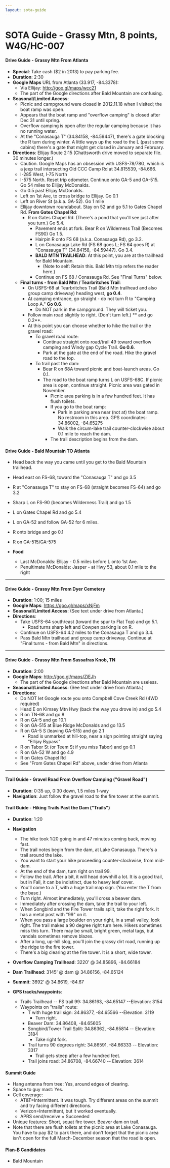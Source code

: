 ```yaml
---
layout: sota-guide
---
```

# SOTA Guide - Grassy Mtn, 8 points, W4G/HC-007

#### Drive Guide - Grassy Mtn From Atlanta

* **Special**: Take cash ($2 in 2013) to pay parking fee.
* **Duration**: 2:30
* **Google Maps** URL from Atlanta (33.917, -84.3378): 
    * Via Ellijay: http://goo.gl/maps/wcc21
    * The part of the Google directions after Bald Mountain are confusing.
* **Seasonal/Limited Access**:
    * Picnic and campground were closed in 2012.11.18 when I visited; the boat ramp was open.
    * Appears that the boat ramp and "overflow camping" is closed after Dec 31 until spring.  
    * Overflow camping is open after the regular camping because it has no running water.
    * At the "Conasauga T" (34.84158, -84.59447), there's a gate blocking the R turn during winter. A little ways up the road to the L (past some cabins) there's a gate that might get closed in January and February.
* **Directions**: Ellijay Route 2:15 (Chattsworth drive moved to separate file.  30 minutes longer.) 
    * Caution. Google Maps has an obsession with USFS-78/78G, which is a jeep trail intersecting Old CCC Camp Rd at 34.815539, -84.666.
    * I-285 West, I-75 North
    * I-575 North. Reset trip odometer.  Continue onto GA-5 and GA-515.  Go 54 miles to Ellijay McDonalds.
    * Go 0.5 past Ellijay McDonalds.
    * Left on 1st Ave, to cross bridge to Ellijay. Go 0.1
    * Left on River St (a.k.a. GA-52). Go 1 mile
    * Ellijay downtown roundabout. Stay on 52 and go 5.1 to Gates Chapel Rd.
        **From Gates Chapel Rd**:
        * R on Gates Chapel Rd.  (There's a pond that you'll see just after you turn.)  Go 5.4.
          * Pavement ends at fork.  Bear R on Wilderness Trail (Becomes FS90) Go 1.5.
          * Hairpin R onto FS 68 (a.k.a. Conasauga Rd), go 3.2.
          * L on Conasauga Lake Rd (FS 68 goes L; FS 64 goes R) at "Conasauga T" (34.84158, -84.59447).  Go 3.4.
          * **BALD MTN TRAILHEAD**: At this point, you are at the trailhead for Bald Mountain.
              * (Note to self: Retain this.  Bald Mtn trip refers the reader here.)
          * Continue on FS 68 / Conasauga Rd.  See "Final Turns" below.
    * **Final turns - from Bald Mtn / Tearbritches Trail**:
        * On USFS-68 at Tearbritches Trail (Bald Mtn trailhead and also group camp driveway) heading west, **go 0.4**.
        * At camping entrance, go straight - do not turn R to "Camping Loop A."  **Go 0.6**.
            * Do NOT park in the campground.  They will ticket you.
        * Follow main road slightly to right.  (Don't turn left.) ** and go 0.2**.
        * At this point you can choose whether to hike the trail or the gravel road:
            * To gravel road route:
                * Continue straight onto road/trail 49 toward overflow camping and Windy gap Cycle Trail.  **Go 0.6**.
                * Park at the gate at the end of the road.  Hike the gravel road to the top.
            * To trail past the dam:
                * Bear R on 68A toward picnic and boat-launch areas.  Go 0.1.
                * The road to the boat ramp turns L on USFS-68C.  If picnic area is open, continue straight.  Picnic area was gated in November.
                    * Picnic area parking is in a few hundred feet.  It has flush toilets.
                    * If you go to the boat ramp:
                        * Park in parking area near (not at) the boat ramp.  No restroom in this area. GPS coordinates: 34.86002, -84.65275
                        * Walk the circum-lake trail counter-clockwise about 0.1 mile to reach the dam. 
                    * The trail description begins from the dam.
#### Drive Guide - Bald Mountain TO Atlanta
* Head back the way you came until you get to the Bald Mountain trailhead.
* Head east on FS-68, toward the "Conasauga T" and go 3.5
* R at "Conasauga T" to stay on FS-68 (straight becomes FS-64) and go 3.2
* Sharp L on FS-90 (becomes Wilderness Trail) and go 1.5
* L on Gates Chapel Rd and go 5.4
* L on GA-52 and follow GA-52 for 6 miles.
* R onto bridge and go 0.1
* R on GA-515/GA-575

* **Food**
    * Last McDonalds: Ellijay - 0.5 miles before L onto 1st Ave.
    * Penultimate McDonalds: Jasper - at Hwy 53, about 0.1 mile to the right

--------------------------------------------------------
#### Drive Guide - Grassy Mtn From Dyer Cemetery

* **Duration**: 1:00; 15 miles
* **Google Maps**: https://goo.gl/maps/xNjFm 
* **Seasonal/Limited Access**: (See text under drive from Atlanta.)
* **Directions**:
    * Take USFS-64 south/east (toward the spur to Flat Top) and go 5.1.
        * Road turns sharp left and Cowpen parking is on R.
    * Continue on USFS-64 4.2 miles to the Conasauga T and go 3.4.
    * Pass Bald Mtn trailhead and group camp driveway.  Continue at "Final turns - from Bald Mtn" in directions.

--------------------------------------------------------
#### Drive Guide - Grassy Mtn From Sassafras Knob, TN

* **Duration**: 2:00
* **Google Maps**: http://goo.gl/maps/ZiEJh 
    * The part of the Google directions after Bald Mountain are useless.
* **Seasonal/Limited Access**: (See text under drive from Atlanta.)
* **Directions**: 
    * Do NOT let Google route you onto Compbell Cove Creek Rd (4WD required)
    * Head E on Kimsey Mtn Hwy (back the way you drove in) and go 5.4
    * R on TN-68 and go 8
    * R on GA-5 and go 10.1
    * R on GA-515 at Blue Ridge McDonalds and go 13.5
    * R on GA-5 S (leaving GA-515) and go 2.1
        * Road is unmarked at hill-top, near a sign pointing straight saying "Ellijay Bypass"
    * R on Tabor St (or Teem St if you miss Tabor) and go 0.1
    * R on GA-52 W and go 4.9
    * R on Gates Chapel Rd
    * See "From Gates Chapel Rd" above, under drive from Atlanta

--------------------------------------------------------
#### Trail Guide - Gravel Road From Overflow Camping ("Gravel Road")

* **Duration**: 0:35 up, 0:30 down, 1.5 miles 1-way
* **Navigation**: Just follow the gravel road to the fire tower at the summit.

#### Trail Guide - Hiking Trails Past the Dam ("Trails")

* **Duration**: 1:20
* **Navigation**
    * The hike took 1:20 going in and 47 minutes coming back, moving fast.
    * The trail notes begin from the dam, at Lake Conasauga. There's a trail around the lake.
    * You want to start your hike proceeding counter-clockwise, from mid-dam.
    * At the end of the dam, turn right on trail 99.
    * Follow the trail. After a bit, it will head downhill a lot. It is a good trail, but in Fall, it can be indistinct, due to heavy leaf cover.
    * You'll come to a T, with a huge trail map sign. (You enter the T from the base.)
    * Turn right. Almost immediately, you'll cross a beaver dam.
    * Immediately after crossing the dam, take the trail to your left.
    * When Songbird and the Fire Tower trails split, take the right fork. It has a metal post with "99" on it.
    * When you pass a large boulder on your right, in a small valley, look right. The trail makes a 90 degree right turn here. Hikers sometimes miss this turn. There may be small, bright green, metal tags, but vandals sometimes remove blazes.
    * After a long, up-hill slog, you'll join the grassy dirt road, running up the ridge to the fire tower.
    * There's a big clearing at the fire tower. It is a short, wide tower.

* **Overflow Camping Trailhead**: 3220' @ 34.85896, -84.66184
* **Dam Trailhead**: 3145' @ dam @ 34.86156, -84.65124 
* **Summit**: 3692' @ 34.8619, -84.67
* **GPS tracks/waypoints**:
    * Trails Trailhead -- FS trail 99: 34.86163, -84.65147 --Elevation: 3154
    * Waypoints on "trails" route:
        * T with huge trail sign: 34.86377, -84.65566 --Elevation: 3119
            * Turn right.
        * Beaver Dam: 34.86408, -84.65605
        * Songbird/Tower Trail Split: 34.86362, -84.65814 -- Elevation: 3184
            * Take right fork.
        * Trail turns 90 degrees right: 34.86591, -84.66333 -- Elevation: 3317
            * Trail gets steep after a few hundred feet.
        * Trail joins road: 34.86708, -84.66740 -- Elevation: 3614

#### Summit Guide

* Hang antenna from tree: Yes, around edges of clearing.
* Space to guy mast: Yes.
* Cell coverage: 
    * AT&T=Intermittent. It was tough.  Try different areas on the summit and try facing different directions.
    * Verizon=Intermittent, but it worked eventually.
    * APRS send/receive = Succeeded
* Unique features: Short, squat fire tower.  Beaver dam on trail.
* Note that there are flush toilets at the picnic area at Lake Conasauga.  You have to pay $2 to park there, and don't forget that the picnic area isn't open for the full March-December season that the road is open.


#### Plan-B Candidates

* Bald Mountain
